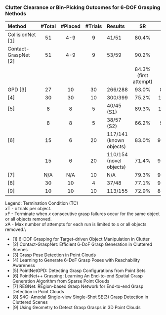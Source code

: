 ### Clutter Clearance or Bin-Picking Outcomes for 6-DOF Grasping Nethods

| Method | #Total | #Placed | #Trials | Results | SR  | PC  | TC |
| :----- | :----: | :-----: | :-----: | :------ | :-: | :-: | :-: |
| CollisionNet [1] | 51 | 4-9 | 9 | 41/51 | 80.4% | N/A | 1T |
| Contact-GraspNet [2] | 51 | 4-9 | 9 | 53/59 | 90.2% | N/A | 2T |
|                     |    |     |   |       | 84.3% (first attempt) | N/A | 1T |
| GPD [3] | 27 | 10 | 30 | 266/288 | 93.0% | 89% | 3F |
| [4] | 30 | 30 | 10 | 300/399 | 75.2% | 100% | 10F |
| [5] | 8 | 8 | 5 | 40/45 (S1) | 89.3% | 100% | N/A |
|     | 8 | 8 | 5 | 38/57 (S2) | 66.2% | 95% | N/A |
| [6] | 15 | 6 | 20 | 117/141 (known objects) | 83.0% | 97.5% | 10A |
|     | 15 | 6 | 20 | 110/154 (novel objects) | 71.4% | 91.6% | 10A |
| [7] | N/A | N/A | 10 | N/A | 79.3% | 96.0% | 15A |
| [8] | 30 | 10 | 4 | 37/48 | 77.1% | 92.5% | N/A |
| [9] | 10 | 10 | 10 | 113/155 | 72.9% | 85.0% | 3F |

Legend: Termination Condition (TC) \
*x*T - _x_ trials per object. \
*x*F - Terminate when _x_ consecutive grasp failures occur for the same object or all objects removed.\
*x*A - Max number of attempts for each run is limited to _x_ or all objects removed.\

- [1] 6-DOF Grasping for Target-driven Object Manipulation in Clutter
- [2] Contact-GraspNet: Efficient 6-DoF Grasp Generation in Cluttered Scenes
- [3] Grasp Pose Detection in Point Clouds
- [4] Learning to Generate 6-DoF Grasp Poses with Reachability Awareness
- [5] PointNetGPD: Detecting Grasp Configurations from Point Sets
- [6] PointNet++ Grasping: Learning An End-to-end Spatial Grasp Generation Algorithm from Sparse Point Clouds
- [7] REGNet: REgion-based Grasp Network for End-to-end Grasp Detection in Point Clouds
- [8] S4G: Amodal Single-view Single-Shot SE(3) Grasp Detection in Cluttered Scenes
- [9] Using Geometry to Detect Grasp Grasps in 3D Point Clouds
